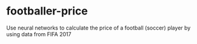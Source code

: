 # footballer-price
Use neural networks to calculate the price of a football (soccer) player by using data from FIFA 2017
